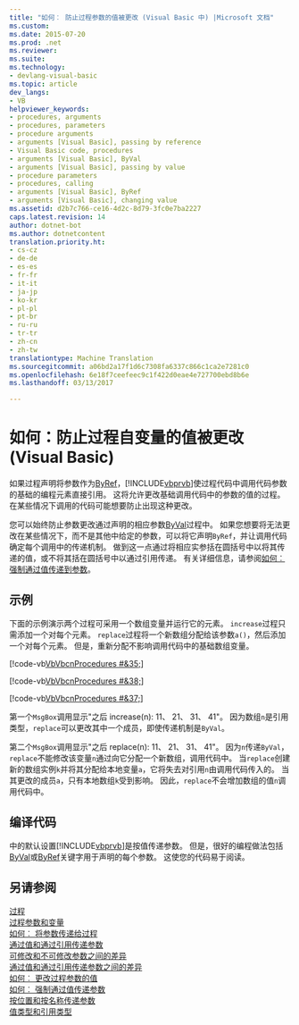 ```yaml
---
title: "如何︰ 防止过程参数的值被更改 (Visual Basic 中) |Microsoft 文档"
ms.custom: 
ms.date: 2015-07-20
ms.prod: .net
ms.reviewer: 
ms.suite: 
ms.technology:
- devlang-visual-basic
ms.topic: article
dev_langs:
- VB
helpviewer_keywords:
- procedures, arguments
- procedures, parameters
- procedure arguments
- arguments [Visual Basic], passing by reference
- Visual Basic code, procedures
- arguments [Visual Basic], ByVal
- arguments [Visual Basic], passing by value
- procedure parameters
- procedures, calling
- arguments [Visual Basic], ByRef
- arguments [Visual Basic], changing value
ms.assetid: d2b7c766-ce16-4d2c-8d79-3fc0e7ba2227
caps.latest.revision: 14
author: dotnet-bot
ms.author: dotnetcontent
translation.priority.ht:
- cs-cz
- de-de
- es-es
- fr-fr
- it-it
- ja-jp
- ko-kr
- pl-pl
- pt-br
- ru-ru
- tr-tr
- zh-cn
- zh-tw
translationtype: Machine Translation
ms.sourcegitcommit: a06bd2a17f1d6c7308fa6337c866c1ca2e7281c0
ms.openlocfilehash: 6e18f7ceefeec9c1f422d0eae4e727700ebd8b6e
ms.lasthandoff: 03/13/2017

---
```

# <a name="how-to-protect-a-procedure-argument-against-value-changes-visual-basic"></a>如何：防止过程自变量的值被更改 (Visual Basic)
如果过程声明将参数作为[ByRef](../../../../visual-basic/language-reference/modifiers/byref.md)，[!INCLUDE[vbprvb](../../../../csharp/programming-guide/concepts/linq/includes/vbprvb_md.md)]使过程代码中调用代码参数的基础的编程元素直接引用。 这将允许更改基础调用代码中的参数的值的过程。 在某些情况下调用的代码可能想要防止出现这种更改。  
  
 您可以始终防止参数更改通过声明的相应参数[ByVal](../../../../visual-basic/language-reference/modifiers/byval.md)过程中。 如果您想要将无法更改在某些情况下，而不是其他中给定的参数，可以将它声明`ByRef`，并让调用代码确定每个调用中的传递机制。 做到这一点通过将相应实参括在圆括号中以将其传递的值，或不将其括在圆括号中以通过引用传递。 有关详细信息，请参阅[如何︰ 强制通过值传递到参数](./how-to-force-an-argument-to-be-passed-by-value.md)。  
  
## <a name="example"></a>示例  
 下面的示例演示两个过程可采用一个数组变量并运行它的元素。 `increase`过程只需添加一个对每个元素。 `replace`过程将一个新数组分配给该参数`a()`，然后添加一个对每个元素。 但是，重新分配不影响调用代码中的基础数组变量。  
  
 [!code-vb[VbVbcnProcedures #&35;](./codesnippet/VisualBasic/how-to-protect-a-procedure-argument-against-value-changes_1.vb)]  
  
 [!code-vb[VbVbcnProcedures #&38;](./codesnippet/VisualBasic/how-to-protect-a-procedure-argument-against-value-changes_2.vb)]  
  
 [!code-vb[VbVbcnProcedures #&37;](./codesnippet/VisualBasic/how-to-protect-a-procedure-argument-against-value-changes_3.vb)]  
  
 第一个`MsgBox`调用显示"之后 increase(n): 11、 21、 31、 41"。 因为数组`n`是引用类型，`replace`可以更改其中一个成员，即使传递机制是`ByVal`。  
  
 第二个`MsgBox`调用显示"之后 replace(n): 11、 21、 31、 41"。 因为`n`传递`ByVal`，`replace`不能修改该变量`n`通过向它分配一个新数组，调用代码中。 当`replace`创建新的数组实例`k`并将其分配给本地变量`a`，它将失去对引用`n`由调用代码传入的。 当其更改的成员`a`，只有本地数组`k`受到影响。 因此，`replace`不会增加数组的值`n`调用代码中。  
  
## <a name="compiling-the-code"></a>编译代码  
 中的默认设置[!INCLUDE[vbprvb](../../../../csharp/programming-guide/concepts/linq/includes/vbprvb_md.md)]是按值传递参数。 但是，很好的编程做法包括[ByVal](../../../../visual-basic/language-reference/modifiers/byval.md)或[ByRef](../../../../visual-basic/language-reference/modifiers/byref.md)关键字用于声明的每个参数。 这使您的代码易于阅读。  
  
## <a name="see-also"></a>另请参阅  
 [过程](./index.md)   
 [过程参数和变量](./procedure-parameters-and-arguments.md)   
 [如何︰ 将参数传递给过程](./how-to-pass-arguments-to-a-procedure.md)   
 [通过值和通过引用传递参数](./passing-arguments-by-value-and-by-reference.md)   
 [可修改和不可修改参数之间的差异](./differences-between-modifiable-and-nonmodifiable-arguments.md)   
 [通过值和通过引用传递参数之间的差异](./differences-between-passing-an-argument-by-value-and-by-reference.md)   
 [如何︰ 更改过程参数的值](./how-to-change-the-value-of-a-procedure-argument.md)   
 [如何︰ 强制通过值传递参数](./how-to-force-an-argument-to-be-passed-by-value.md)   
 [按位置和按名称传递参数](./passing-arguments-by-position-and-by-name.md)   
 [值类型和引用类型](../../../../visual-basic/programming-guide/language-features/data-types/value-types-and-reference-types.md)
